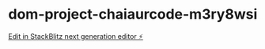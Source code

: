 # dom-project-chaiaurcode-m3ry8wsi

[Edit in StackBlitz next generation editor ⚡️](https://stackblitz.com/~/github.com/mmshahrozahmed-droid/dom-project-chaiaurcode-m3ry8wsi)